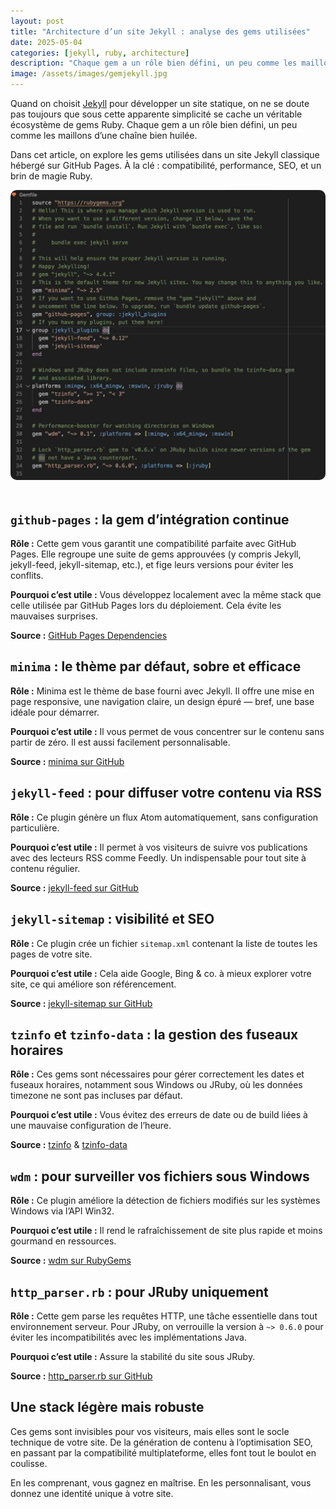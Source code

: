 ```yaml
---
layout: post
title: "Architecture d’un site Jekyll : analyse des gems utilisées"
date: 2025-05-04
categories: [jekyll, ruby, architecture]
description: "Chaque gem a un rôle bien défini, un peu comme les maillons d’une chaîne bien huilée. Dans cet article, on explore les gems utilisées dans un site Jekyll classique hébergé sur GitHub Pages. À la clé : compatibilité, performance, SEO, et un brin de magie Ruby."
image: /assets/images/gemjekyll.jpg
---
```


Quand on choisit [Jekyll](https://jekyllrb.com/) pour développer un site statique, on ne se doute pas toujours que sous cette apparente simplicité se cache un véritable écosystème de gems Ruby. Chaque gem a un rôle bien défini, un peu comme les maillons d’une chaîne bien huilée.

Dans cet article, on explore les gems utilisées dans un site Jekyll classique hébergé sur GitHub Pages. À la clé : compatibilité, performance, SEO, et un brin de magie Ruby.

<p style="text-align:center; margin-bottom: 3rem;">
  <img src="/assets/images/gemjekyll.jpg" alt="Illustration du Gemfile Jekyll" style="max-width: 100%; border-radius: 10px;">
</p>

## `github-pages` : la gem d’intégration continue

**Rôle :** Cette gem vous garantit une compatibilité parfaite avec GitHub Pages. Elle regroupe une suite de gems approuvées (y compris Jekyll, jekyll-feed, jekyll-sitemap, etc.), et fige leurs versions pour éviter les conflits.

**Pourquoi c’est utile :** Vous développez localement avec la même stack que celle utilisée par GitHub Pages lors du déploiement. Cela évite les mauvaises surprises.

**Source :** [GitHub Pages Dependencies](https://github.com/github/pages-gem)

## `minima` : le thème par défaut, sobre et efficace

**Rôle :** Minima est le thème de base fourni avec Jekyll. Il offre une mise en page responsive, une navigation claire, un design épuré — bref, une base idéale pour démarrer.

**Pourquoi c’est utile :** Il vous permet de vous concentrer sur le contenu sans partir de zéro. Il est aussi facilement personnalisable.

**Source :** [minima sur GitHub](https://github.com/jekyll/minima)

## `jekyll-feed` : pour diffuser votre contenu via RSS

**Rôle :** Ce plugin génère un flux Atom automatiquement, sans configuration particulière.

**Pourquoi c’est utile :** Il permet à vos visiteurs de suivre vos publications avec des lecteurs RSS comme Feedly. Un indispensable pour tout site à contenu régulier.

**Source :** [jekyll-feed sur GitHub](https://github.com/jekyll/jekyll-feed)

## `jekyll-sitemap` : visibilité et SEO

**Rôle :** Ce plugin crée un fichier `sitemap.xml` contenant la liste de toutes les pages de votre site.

**Pourquoi c’est utile :** Cela aide Google, Bing & co. à mieux explorer votre site, ce qui améliore son référencement.

**Source :** [jekyll-sitemap sur GitHub](https://github.com/jekyll/jekyll-sitemap)

## `tzinfo` et `tzinfo-data` : la gestion des fuseaux horaires

**Rôle :** Ces gems sont nécessaires pour gérer correctement les dates et fuseaux horaires, notamment sous Windows ou JRuby, où les données timezone ne sont pas incluses par défaut.

**Pourquoi c’est utile :** Vous évitez des erreurs de date ou de build liées à une mauvaise configuration de l’heure.

**Source :** [tzinfo](https://github.com/rubysl/tzinfo) & [tzinfo-data](https://github.com/tzinfo/tzinfo-data)

## `wdm` : pour surveiller vos fichiers sous Windows

**Rôle :** Ce plugin améliore la détection de fichiers modifiés sur les systèmes Windows via l’API Win32.

**Pourquoi c’est utile :** Il rend le rafraîchissement de site plus rapide et moins gourmand en ressources.

**Source :** [wdm sur RubyGems](https://rubygems.org/gems/wdm)

## `http_parser.rb` : pour JRuby uniquement

**Rôle :** Cette gem parse les requêtes HTTP, une tâche essentielle dans tout environnement serveur. Pour JRuby, on verrouille la version à `~> 0.6.0` pour éviter les incompatibilités avec les implémentations Java.

**Pourquoi c’est utile :** Assure la stabilité du site sous JRuby.

**Source :** [http_parser.rb sur GitHub](https://github.com/tmm1/http_parser.rb)

## Une stack légère mais robuste

Ces gems sont invisibles pour vos visiteurs, mais elles sont le socle technique de votre site. De la génération de contenu à l’optimisation SEO, en passant par la compatibilité multiplateforme, elles font tout le boulot en coulisse.

En les comprenant, vous gagnez en maîtrise. En les personnalisant, vous donnez une identité unique à votre site.

